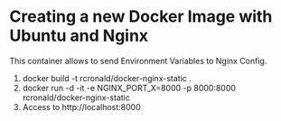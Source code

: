 # Creating a new Docker Image with Ubuntu and Nginx

This container allows to send Environment Variables to Nginx Config.

1. docker build -t rcronald/docker-nginx-static .
2. docker run -d -it -e NGINX_PORT_X=8000 -p 8000:8000 rcronald/docker-nginx-static
3. Access to http://localhost:8000

